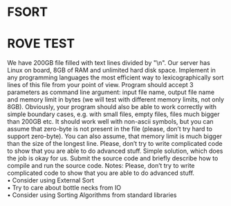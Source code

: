 # FSORT
# ROVE TEST
We have 200GB file filled with text lines divided by "\n". Our server has Linux on board, 8GB of RAM and unlimited hard disk space. Implement in any programming languages the most efficient way to lexicographically sort lines of this file from your point of view. Program should accept 3 parameters as command line argument: input file name, output file name and memory limit in bytes (we will test with different memory limits, not only 8GB).
Obviously, your program should also be able to work correctly with simple boundary cases, e.g. with small files, empty files, files much bigger than 200GB etc. It should work well with non-ascii symbols, but you can assume that zero-byte is not present in the file (please, don’t try hard to support zero-byte). You can also assume, that memory limit is much bigger than the size of the longest line. Please, don’t try to write complicated code to show that you are able to do advanced stuff. Simple solution, which does the job is okay for us.
Submit the source code and briefly describe how to compile and run the source code.
Notes: Please, don’t try to write complicated code to show that you are able to do advanced stuff.  
• Consider using External Sort   
• Try to care about bottle necks from IO  
• Consider using Sorting Algorithms from standard libraries  

